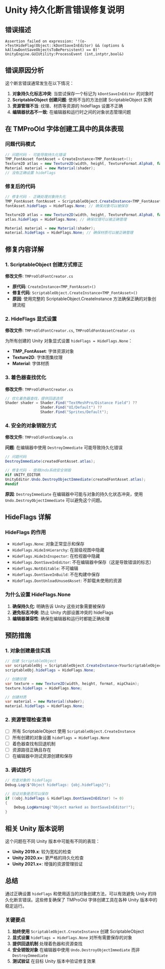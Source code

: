 # Unity 持久化断言错误修复说明

## 错误描述

```
Assertion failed on expression: '!(o->TestHideFlag(Object::kDontSaveInEditor) && (options & kAllowDontSaveObjectsToBePersistent) == 0)'
UnityEngine.GUIUtility:ProcessEvent (int,intptr,bool&)
```

## 错误原因分析

这个断言错误通常发生在以下情况：

1. **对象持久化标志冲突**: 当尝试保存一个标记为 `kDontSaveInEditor` 的对象时
2. **ScriptableObject 创建问题**: 使用不当的方法创建 ScriptableObject 实例
3. **资源管理不当**: 纹理、材质等资源的 hideFlags 设置不正确
4. **编辑器状态不一致**: 在编辑器和运行时之间的对象状态管理问题

## 在 TMProOld 字体创建工具中的具体表现

### 问题代码模式

```csharp
// 问题代码 - 可能导致持久化错误
TMP_FontAsset fontAsset = CreateInstance<TMP_FontAsset>();
Texture2D atlas = new Texture2D(width, height, TextureFormat.Alpha8, false);
Material material = new Material(shader);
// 没有正确设置 hideFlags
```

### 修复后的代码

```csharp
// 修复代码 - 正确处理对象持久化
TMP_FontAsset fontAsset = ScriptableObject.CreateInstance<TMP_FontAsset>();
fontAsset.hideFlags = HideFlags.None; // 确保对象可以被保存

Texture2D atlas = new Texture2D(width, height, TextureFormat.Alpha8, false);
atlas.hideFlags = HideFlags.None; // 确保纹理可以被正确管理

Material material = new Material(shader);
material.hideFlags = HideFlags.None; // 确保材质可以被正确管理
```

## 修复内容详解

### 1. ScriptableObject 创建方式修正

**修改文件**: `TMProOldFontCreator.cs`

- **原代码**: `CreateInstance<TMP_FontAsset>()`
- **修复代码**: `ScriptableObject.CreateInstance<TMP_FontAsset>()`
- **原因**: 使用完整的 ScriptableObject.CreateInstance 方法确保正确的对象创建流程

### 2. HideFlags 显式设置

**修改文件**: `TMProOldFontCreator.cs`, `TMProOldFontAssetCreator.cs`

为所有创建的 Unity 对象显式设置 `hideFlags = HideFlags.None`：

- **TMP_FontAsset**: 字体资源对象
- **Texture2D**: 字体图集纹理
- **Material**: 字体材质

### 3. 着色器查找优化

**修改文件**: `TMProOldFontCreator.cs`

```csharp
// 优化着色器查找，提供回退选项
Shader shader = Shader.Find("TextMeshPro/Distance Field") ?? 
                Shader.Find("UI/Default") ?? 
                Shader.Find("Sprites/Default");
```

### 4. 安全的对象销毁方式

**修改文件**: `TMProOldFontExample.cs`

**问题**: 在编辑器中使用 `DestroyImmediate` 可能导致持久化错误

```csharp
// 问题代码
DestroyImmediate(createdFontAsset.atlas);

// 修复代码 - 使用Undo系统安全销毁
#if UNITY_EDITOR
UnityEditor.Undo.DestroyObjectImmediate(createdFontAsset.atlas);
#endif
```

**原因**: `DestroyImmediate` 在编辑器中可能与对象的持久化状态冲突，使用 `Undo.DestroyObjectImmediate` 可以避免这个问题。

## HideFlags 详解

### HideFlags 的作用

- `HideFlags.None`: 对象正常显示和保存
- `HideFlags.HideInHierarchy`: 在层级视图中隐藏
- `HideFlags.HideInInspector`: 在检视器中隐藏
- `HideFlags.DontSaveInEditor`: 不在编辑器中保存（这是导致错误的标志）
- `HideFlags.NotEditable`: 不可编辑
- `HideFlags.DontSaveInBuild`: 不在构建中保存
- `HideFlags.DontUnloadUnusedAsset`: 不卸载未使用的资源

### 为什么设置 HideFlags.None

1. **确保持久化**: 明确告诉 Unity 这些对象需要被保存
2. **避免标志冲突**: 防止 Unity 内部设置冲突的 hideFlags
3. **编辑器兼容性**: 确保在编辑器和运行时都能正确处理

## 预防措施

### 1. 对象创建最佳实践

```csharp
// 创建 ScriptableObject
var scriptableObj = ScriptableObject.CreateInstance<YourScriptableObject>();
scriptableObj.hideFlags = HideFlags.None;

// 创建纹理
var texture = new Texture2D(width, height, format, mipChain);
texture.hideFlags = HideFlags.None;

// 创建材质
var material = new Material(shader);
material.hideFlags = HideFlags.None;
```

### 2. 资源管理检查清单

- [ ] 所有 ScriptableObject 使用 `ScriptableObject.CreateInstance`
- [ ] 所有创建的对象设置 `hideFlags = HideFlags.None`
- [ ] 着色器查找有回退机制
- [ ] 资源路径正确且存在
- [ ] 在编辑器中测试资源创建和保存

### 3. 调试技巧

```csharp
// 检查对象的 hideFlags
Debug.Log($"Object hideFlags: {obj.hideFlags}");

// 验证对象是否可以保存
if ((obj.hideFlags & HideFlags.DontSaveInEditor) != 0)
{
    Debug.LogWarning("Object marked as DontSaveInEditor!");
}
```

## 相关 Unity 版本说明

这个问题在不同 Unity 版本中可能有不同的表现：

- **Unity 2019.x**: 较为宽松的检查
- **Unity 2020.x+**: 更严格的持久化检查
- **Unity 2021.x+**: 增强的资源管理验证

## 总结

通过正确设置 `hideFlags` 和使用适当的对象创建方法，可以有效避免 Unity 的持久化断言错误。这些修复确保了 TMProOld 字体创建工具在各种 Unity 版本中的稳定运行。

### 关键要点

1. **始终使用** `ScriptableObject.CreateInstance` 创建 ScriptableObject
2. **显式设置** `hideFlags = HideFlags.None` 对所有需要保存的对象
3. **提供回退机制** 处理着色器和资源查找
4. **安全销毁对象** 在编辑器中使用 `Undo.DestroyObjectImmediate` 而非 `DestroyImmediate`
5. **测试验证** 在目标 Unity 版本中验证修复效果